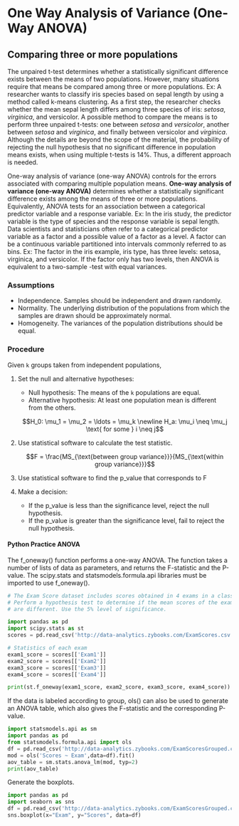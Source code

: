 # One Way Analysis of Variance (One-Way ANOVA)

## Comparing three or more populations

The unpaired t-test determines whether a statistically significant difference exists between the means of two populations. However, many situations require that means be compared among three or more populations. Ex: A researcher wants to classify iris species based on sepal length by using a method called k-means clustering. As a first step, the researcher checks whether the mean sepal length differs among three species of iris: *setosa*, *virginica*, and versicolor. A possible method to compare the means is to perform three unpaired t-tests: one between *setosa* and *versicolor*, another between *setosa* and *virginica*, and finally between versicolor and *virginica*. Although the details are beyond the scope of the material, the probability of rejecting the null hypothesis that no significant difference in population means exists, when using multiple t-tests is 14%. Thus, a different approach is needed.

One-way analysis of variance (one-way ANOVA) controls for the errors associated with comparing multiple population means. **One-way analysis of variance (one-way ANOVA)** determines whether a statistically significant difference exists among the means of three or more populations. Equivalently, ANOVA tests for an association between a categorical predictor variable and a response variable. Ex: In the iris study, the predictor variable is the type of species and the response variable is sepal length. Data scientists and statisticians often refer to a categorical predictor variable as a factor and a possible value of a factor as a level. A factor can be a continuous variable partitioned into intervals commonly referred to as bins. Ex: The factor in the iris example, iris type, has three levels: setosa, virginica, and versicolor. If the factor only has two levels, then ANOVA is equivalent to a two-sample
-test with equal variances.

### Assumptions

- Independence. Samples should be independent and drawn randomly.
- Normality. The underlying distribution of the populations from which the samples are drawn should be approximately normal.
- Homogeneity. The variances of the population distributions should be equal.

### Procedure

Given `k` groups taken from independent populations,

1. Set the null and alternative hypotheses:
    - Null hypothesis: The means of the `k` populations are equal.
    - Alternative hypothesis: At least one population mean is different from the others.

    ```math
    H_0: \mu_1 = \mu_2 = \ldots = \mu_k \newline
    H_a: \mu_i \neq \mu_j \text{ for some } i \neq j
    ```

2. Use statistical software to calculate the test statistic.

    ```math
    F = \frac{MS_{\text{between group variance}}}{MS_{\text{within group variance}}}
    ```

3. Use statistical software to find the p_value that corresponds to F

4. Make a decision:
    - If the p_value is less than the significance level, reject the null hypothesis.
    - If the p_value is greater than the significance level, fail to reject the null hypothesis.

#### Python Practice ANOVA

The f_oneway() function performs a one-way ANOVA. The function takes a number of lists of data as parameters, and returns the F-statistic and the P-value. The scipy.stats and statsmodels.formula.api libraries must be imported to use f_oneway().

```python
# The Exam Score dataset includes scores obtained in 4 exams in a class.
# Perform a hypothesis test to determine if the mean scores of the exams
# are different. Use the 5% level of significance.

import pandas as pd
import scipy.stats as st
scores = pd.read_csv('http://data-analytics.zybooks.com/ExamScores.csv')

# Statistics of each exam
exam1_score = scores[['Exam1']]
exam2_score = scores[['Exam2']]
exam3_score = scores[['Exam3']]
exam4_score = scores[['Exam4']]

print(st.f_oneway(exam1_score, exam2_score, exam3_score, exam4_score))
```

If the data is labeled according to group, ols() can also be used to generate an ANOVA table, which also gives the F-statistic and the corresponding P-value.

```python
import statsmodels.api as sm
import pandas as pd
from statsmodels.formula.api import ols
df = pd.read_csv('http://data-analytics.zybooks.com/ExamScoresGrouped.csv')
mod = ols('Scores ~ Exam',data=df).fit()
aov_table = sm.stats.anova_lm(mod, typ=2)
print(aov_table)
```

Generate the boxplots.

```python
import pandas as pd
import seaborn as sns
df = pd.read_csv('http://data-analytics.zybooks.com/ExamScoresGrouped.csv')
sns.boxplot(x="Exam", y="Scores", data=df)
```

